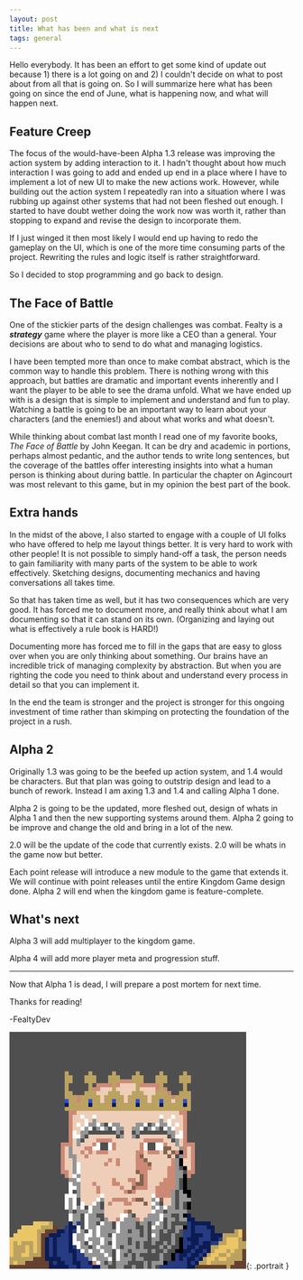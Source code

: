 ```yaml
---
layout: post
title: What has been and what is next
tags: general
---
```


Hello everybody. It has been an effort to get some kind of update out because 1) there is a lot going on and 2) I couldn't decide on what to post about from all that is going on. So I will summarize here what has been going on since the end of June, what is happening now, and what will happen next.

## Feature Creep

The focus of the would-have-been Alpha 1.3 release was improving the action system by adding interaction to it. I hadn't thought about how much interaction I was going to add and ended up end in a place where I have to implement a lot of new UI to make the new actions work. However, while building out the action system I repeatedly ran into a situation where I was rubbing up against other systems that had not been fleshed out enough. I started to have doubt wether doing the work now was worth it, rather than stopping to expand and revise the design to incorporate them.

If I just winged it then most likely I would end up having to redo the gameplay on the UI, which is one of the more time consuming parts of the project. Rewriting the rules and logic itself is rather straightforward.

So I decided to stop programming and go back to design.

## The Face of Battle

One of the stickier parts of the design challenges was combat. Fealty is a ***strategy*** game where the player is more like a CEO than a general. Your decisions are about who to send to do what and managing logistics.

I have been tempted more than once to make combat abstract, which is the common way to handle this problem. There is nothing wrong with this approach, but battles are dramatic and important events inherently and I want the player to be able to see the drama unfold. What we have ended up with is a design that is simple to implement and understand and fun to play. Watching a battle is going to be an important way to learn about your characters (and the enemies!) and about what works and what doesn't.

While thinking about combat last month I read one of my favorite books, *The Face of Battle* by John Keegan. It can be dry and academic in portions, perhaps almost pedantic, and the author tends to write long sentences, but the coverage of the battles offer interesting insights into what a human person is thinking about during battle. In particular the chapter on Agincourt was most relevant to this game, but in my opinion the best part of the book.

## Extra hands

In the midst of the above, I also started to engage with a couple of UI folks who have offered to help me layout things better. It is very hard to work with other people! It is not possible to simply hand-off a task, the person needs to gain familiarity with many parts of the system to be able to work effectively. Sketching designs, documenting mechanics and having conversations all takes time.

So that has taken time as well, but it has two consequences which are very good. It has forced me to document more, and really think about what I am documenting so that it can stand on its own. (Organizing and laying out what is effectively a rule book is HARD!)

Documenting more has forced me to fill in the gaps that are easy to gloss over when you are only thinking about something. Our brains have an incredible trick of managing complexity by abstraction. But when you are righting the code you need to think about and understand every process in detail so that you can implement it.

In the end the team is stronger and the project is stronger for this ongoing investment of time rather than skimping on protecting the foundation of the project in a rush.

## Alpha 2

Originally 1.3 was going to be the beefed up action system, and 1.4 would be characters. But that plan was going to outstrip design and lead to a bunch of rework. Instead I am axing 1.3 and 1.4 and calling Alpha 1 done.

Alpha 2 is going to be the updated, more fleshed out, design of whats in Alpha 1 and then the new supporting systems around them. Alpha 2 going to be improve and change the old and bring in a lot of the new.

2.0 will be the update of the code that currently exists. 2.0 will be whats in the game now but better.

Each point release will introduce a new module to the game that extends it. We will continue with point releases until the entire Kingdom Game design done. Alpha 2 will end when the kingdom game is feature-complete.

## What's next

Alpha 3 will add multiplayer to the kingdom game.

Alpha 4 will add more player meta and progression stuff.

---

Now that Alpha 1 is dead, I will prepare a post mortem for next time.

Thanks for reading!

-FealtyDev

![FealtyDevPortrait](/public/images/fealtydevportrait.jpeg){: .portrait }